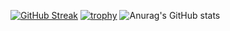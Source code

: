 [![GitHub Streak](http://github-readme-streak-stats.herokuapp.com?user=Chickenwng&theme=dark&exclude_days=Sun%2CSat)](https://git.io/streak-stats)
[![trophy](https://github-profile-trophy.vercel.app/?username=Chickenwng&theme=onedark)](https://github.com/ryo-ma/github-profile-trophy)
![Anurag's GitHub stats](https://github-readme-stats.vercel.app/api?username=Chickenwng&show_icons=true&theme=dark)
<!--
**Chickenwng/Chickenwng** is a ✨ _special_ ✨ repository because its `README.md` (this file) appears on your GitHub profile.

Here are some ideas to get you started:

- 🔭 I’m currently working on ...
- 🌱 I’m currently learning ...
- 👯 I’m looking to collaborate on ...
- 🤔 I’m looking for help with ...
- 💬 Ask me about ...
- 📫 How to reach me: ...
- 😄 Pronouns: ...
- ⚡ Fun fact: ...
-->
